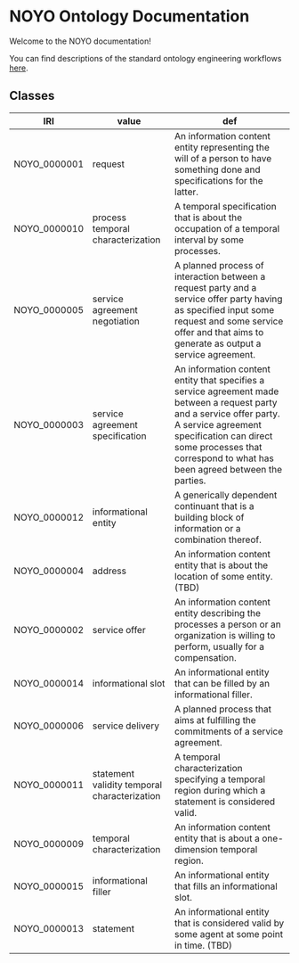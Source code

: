 # NOYO Ontology Documentation

[//]: # "This file is meant to be edited by the ontology maintainer."

Welcome to the NOYO documentation!

You can find descriptions of the standard ontology engineering workflows [here](odk-workflows/index.md).

## Classes

|IRI                                           |value                                    |def                                                                                                                                                                                                                                              |
|----------------------------------------------|-----------------------------------------|-------------------------------------------------------------------------------------------------------------------------------------------------------------------------------------------------------------------------------------------------|
|NOYO_0000001                                  |request                                  |An information content entity representing the will of a person to have something done and specifications for the latter.                                                                                                                        |
|NOYO_0000010                                  |process temporal characterization        |A temporal specification that is about the occupation of a temporal interval by some processes.                                                                                                                                                  |
|NOYO_0000005                                  |service agreement negotiation            |A planned process of interaction between a request party and a service offer party having as specified input some request and some service offer and that aims to generate as output a service agreement.                                        |
|NOYO_0000003                                  |service agreement specification          |An information content entity that specifies a service agreement made between a request party and a service offer party. A service agreement specification can direct some processes that correspond to what has been agreed between the parties.|
|NOYO_0000012                                  |informational entity                     |A generically dependent continuant that is a building block of information or a combination thereof.                                                                                                                                             |
|NOYO_0000004                                  |address                                  |An information content entity that is about the location of some entity. (TBD)                                                                                                                                                                   |
|NOYO_0000002                                  |service offer                            |An information content entity describing the processes a person or an organization is willing to perform, usually for a compensation.                                                                                                            |
|NOYO_0000014                                  |informational slot                       |An informational entity that can be filled by an informational filler.                                                                                                                                                                           |
|NOYO_0000006                                  |service delivery                         |A planned process that aims at fulfilling the commitments of a service agreement.                                                                                                                                                                |
|NOYO_0000011                                  |statement validity temporal characterization|A temporal characterization specifying a temporal region during which a statement is considered valid.                                                                                                                                           |
|NOYO_0000009                                  |temporal characterization                |An information content entity that is about a one-dimension temporal region.                                                                                                                                                                     |
|NOYO_0000015                                  |informational filler                     |An informational entity that fills an informational slot.                                                                                                                                                                                        |
|NOYO_0000013                                  |statement                                |An informational entity that is considered valid by some agent at some point in time. (TBD)                                                                                                                                                      |
